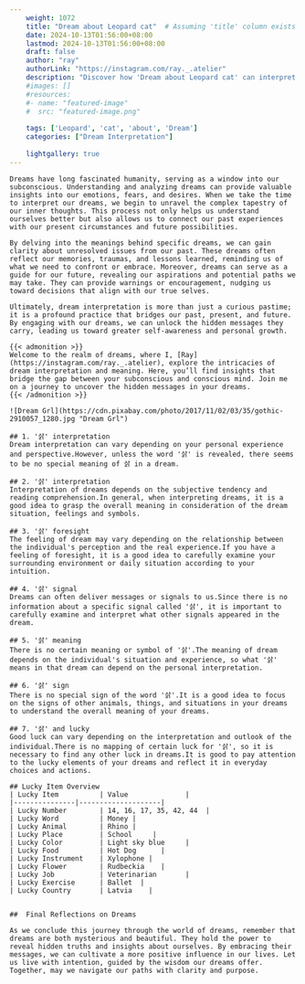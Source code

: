 ```yaml
---
    weight: 1072
    title: "Dream about Leopard cat"  # Assuming 'title' column exists
    date: 2024-10-13T01:56:00+08:00
    lastmod: 2024-10-13T01:56:00+08:00
    draft: false
    author: "ray"
    authorLink: "https://instagram.com/ray._.atelier"
    description: "Discover how 'Dream about Leopard cat' can interpret your future and uncover its significant meanings in your life."
    #images: []
    #resources:
    #- name: "featured-image"
    #  src: "featured-image.png"
    
    tags: ['Leopard', 'cat', 'about', 'Dream']
    categories: ["Dream Interpretation"]
    
    lightgallery: true
---
```

    
    Dreams have long fascinated humanity, serving as a window into our subconscious. Understanding and analyzing dreams can provide valuable insights into our emotions, fears, and desires. When we take the time to interpret our dreams, we begin to unravel the complex tapestry of our inner thoughts. This process not only helps us understand ourselves better but also allows us to connect our past experiences with our present circumstances and future possibilities.
    
    By delving into the meanings behind specific dreams, we can gain clarity about unresolved issues from our past. These dreams often reflect our memories, traumas, and lessons learned, reminding us of what we need to confront or embrace. Moreover, dreams can serve as a guide for our future, revealing our aspirations and potential paths we may take. They can provide warnings or encouragement, nudging us toward decisions that align with our true selves.
    
    Ultimately, dream interpretation is more than just a curious pastime; it is a profound practice that bridges our past, present, and future. By engaging with our dreams, we can unlock the hidden messages they carry, leading us toward greater self-awareness and personal growth.
    
    {{< admonition >}}
    Welcome to the realm of dreams, where I, [Ray](https://instagram.com/ray._.atelier), explore the intricacies of dream interpretation and meaning. Here, you’ll find insights that bridge the gap between your subconscious and conscious mind. Join me on a journey to uncover the hidden messages in your dreams.
    {{< /admonition >}}
    
    ![Dream Grl](https://cdn.pixabay.com/photo/2017/11/02/03/35/gothic-2910057_1280.jpg "Dream Grl")
    
    ## 1. '삵' interpretation
    Dream interpretation can vary depending on your personal experience and perspective.However, unless the word '삵' is revealed, there seems to be no special meaning of 삵 in a dream.
    
    ## 2. '삵' interpretation
    Interpretation of dreams depends on the subjective tendency and reading comprehension.In general, when interpreting dreams, it is a good idea to grasp the overall meaning in consideration of the dream situation, feelings and symbols.
    
    ## 3. '삵' foresight
    The feeling of dream may vary depending on the relationship between the individual's perception and the real experience.If you have a feeling of foresight, it is a good idea to carefully examine your surrounding environment or daily situation according to your intuition.
    
    ## 4. '삵' signal
    Dreams can often deliver messages or signals to us.Since there is no information about a specific signal called '삵', it is important to carefully examine and interpret what other signals appeared in the dream.
    
    ## 5. '삵' meaning
    There is no certain meaning or symbol of '삵'.The meaning of dream depends on the individual's situation and experience, so what '삵' means in that dream can depend on the personal interpretation.
    
    ## 6. '삵' sign
    There is no special sign of the word '삵'.It is a good idea to focus on the signs of other animals, things, and situations in your dreams to understand the overall meaning of your dreams.
    
    ## 7. '삵' and lucky
    Good luck can vary depending on the interpretation and outlook of the individual.There is no mapping of certain luck for '삵', so it is necessary to find any other luck in dreams.It is good to pay attention to the lucky elements of your dreams and reflect it in everyday choices and actions.
    
    ## Lucky Item Overview
    | Lucky Item          | Value              |
    |---------------|--------------------|
    | Lucky Number        | 14, 16, 17, 35, 42, 44  |
    | Lucky Word          | Money |
    | Lucky Animal        | Rhino |
    | Lucky Place         | School     |
    | Lucky Color         | Light sky blue     |
    | Lucky Food          | Hot Dog      |
    | Lucky Instrument    | Xylophone |
    | Lucky Flower        | Rudbeckia    |
    | Lucky Job           | Veterinarian       |
    | Lucky Exercise      | Ballet  |
    | Lucky Country       | Latvia    |
    
    
    ##  Final Reflections on Dreams
    
    As we conclude this journey through the world of dreams, remember that dreams are both mysterious and beautiful. They hold the power to reveal hidden truths and insights about ourselves. By embracing their messages, we can cultivate a more positive influence in our lives. Let us live with intention, guided by the wisdom our dreams offer. Together, may we navigate our paths with clarity and purpose.
    
